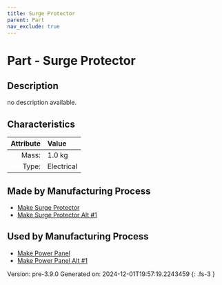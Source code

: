 ```yaml
---
title: Surge Protector
parent: Part
nav_exclude: true
---
```

# Part - Surge Protector

## Description
no description available.

## Characteristics

| Attribute      | Value |
|--------:|:------|
|Mass:|1.0 kg|
|Type:|Electrical|

## Made by Manufacturing Process

- [Make Surge Protector](../process/make-surge-protector.html)
- [Make Surge Protector Alt #1](../process/make-surge-protector-alt--1.html)

## Used by Manufacturing Process

- [Make Power Panel](../process/make-power-panel.html)
- [Make Power Panel Alt #1](../process/make-power-panel-alt--1.html)


Version: pre-3.9.0 Generated on: 2024-12-01T19:57:19.2243459
{: .fs-3 }


